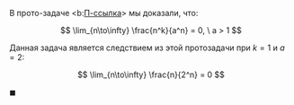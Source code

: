 В прото-задаче <b:[П-ссылка](advanced/proto/sequence-lim/exp-ratio)> мы доказали, что:

$$ \lim_{n\to\infty} \frac{n^k}{a^n} = 0, \ a > 1 $$

Данная задача является следствием из этой протозадачи при $k=1$ и $a=2$:

$$ \lim_{n\to\infty} \frac{n}{2^n} = 0 $$

$\blacksquare$